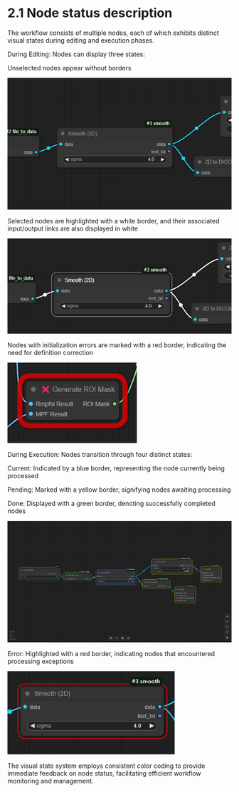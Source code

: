 # 2.1 Node status description

The workflow consists of multiple nodes, each of which exhibits distinct visual states during editing and execution phases.

During Editing:
Nodes can display three states:

Unselected nodes appear without borders

![Image](img/image_14.png)

Selected nodes are highlighted with a white border, and their associated input/output links are also displayed in white

![Image](img/image_39.png)

Nodes with initialization errors are marked with a red border, indicating the need for definition correction

![Image](img/image_66.png)

During Execution:
Nodes transition through four distinct states:

Current: Indicated by a blue border, representing the node currently being processed

Pending: Marked with a yellow border, signifying nodes awaiting processing

Done: Displayed with a green border, denoting successfully completed nodes

![Image](img/image_83.png)

Error: Highlighted with a red border, indicating nodes that encountered processing exceptions

![Image](img/image_56.png)

The visual state system employs consistent color coding to provide immediate feedback on node status, facilitating efficient workflow monitoring and management.

